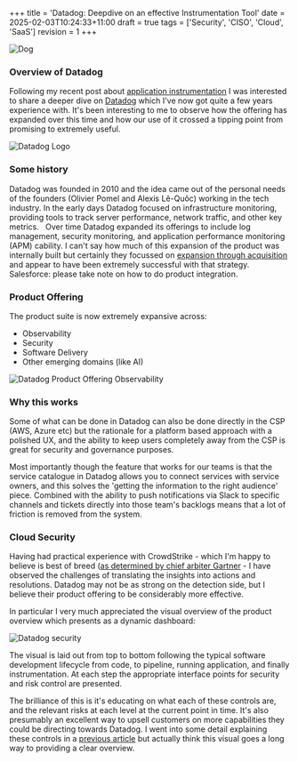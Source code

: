 +++
title = 'Datadog: Deepdive on an effective Instrumentation Tool'
date = 2025-02-03T10:24:33+11:00
draft = true
tags = ['Security', 'CISO', 'Cloud', 'SaaS']
revision = 1
+++

![Dog](https://toobstar.github.io/images/caveman_dog.jpeg)


### Overview of Datadog

Following my recent post about [application instrumentation](https://toobstar.github.io/posts/2025-02-01_instrumentation/) I was interested to share a deeper dive on [Datadog](https://www.datadoghq.com) which I've now got quite a few years experience with. It's been interesting to me to observe how the offering has expanded over this time and how our use of it crossed a tipping point from promising to extremely useful.

![Datadog Logo](https://toobstar.github.io/images/datadog_logo.png)

### Some history

Datadog was founded in 2010 and the idea came out of the personal needs of the founders (Olivier Pomel and Alexis Lê-Quôc) working in the tech industry. In the early days Datadog focused on infrastructure monitoring, providing tools to track server performance, network traffic, and other key metrics.   Over time Datadog expanded its offerings to include log management, security monitoring, and application performance monitoring (APM) cability.  I can't say how much of this expansion of the product was internally built but certainly they focussed on [expansion through acquisition](https://www.datadoghq.com/blog/tag/acquisition/) and appear to have been extremely successful with that strategy.  Salesforce: please take note on how to do product integration. 


### Product Offering

The product suite is now extremely expansive across:
- Observability
- Security
- Software Delivery
- Other emerging domains (like AI)

![Datadog Product Offering Observability](https://toobstar.github.io/images/datadog_product_observability.png)


### Why this works

Some of what can be done in Datadog can also be done directly in the CSP (AWS, Azure etc) but the rationale for a platform based approach with a polished UX, and the ability to keep users completely away from the CSP is great for security and governance purposes. 

Most importantly though the feature that works for our teams is that the service catalogue in Datadog allows you to connect services with service owners, and this solves the 'getting the information to the right audience' piece.  Combined with the ability to push notifications via Slack to specific channels and tickets directly into those team's backlogs means that a lot of friction is removed from the system. 


### Cloud Security

Having had practical experience with CrowdStrike - which I'm happy to believe is best of breed ([as determined by chief arbiter Gartner](https://www.crowdstrike.com/en-us/resources/reports/2024-gartner-market-guide-for-cloud-native-application-protection-platforms/) - I have observed the challenges of translating the insights into actions and resolutions.  Datadog may not be as strong on the detection side, but I believe their product offering to be considerably more effective. 

In particular I very much appreciated the visual overview of the product overview which presents as a dynamic dashboard: 

![Datadog security](https://toobstar.github.io/images/datadog_security.png)

The visual is laid out from top to bottom following the typical software development lifecycle from code, to pipeline, running application, and finally instrumentation.  At each step the appropriate interface points for security and risk control are presented.  

The brilliance of this is it's educating on what each of these controls are, and the relevant risks at each level at the current point in time. It's also presumably an excellent way to upsell customers on more capabilities they could be directing towards Datadog.  I went into some detail explaining these controls in a [previous article](https://toobstar.github.io/posts/2024-08-27_cloud_maturity/) but actually think this visual goes a long way to providing a clear overview. 



















